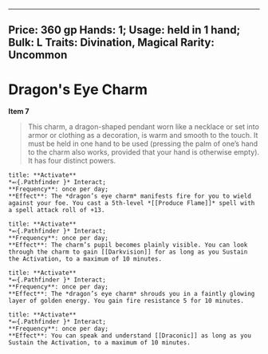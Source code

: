 
---
Price: 360 gp
Hands: 1;
Usage: held in 1 hand;
Bulk: L
Traits: Divination, Magical
Rarity: Uncommon
---

# Dragon's Eye Charm

**Item 7**

> This charm, a dragon-shaped pendant worn like a necklace or set into armor or clothing as a decoration, is warm and smooth to the touch. It must be held in one hand to be used (pressing the palm of one’s hand to the charm also works, provided that your hand is otherwise empty). It has four distinct powers.

```ad-embed-ability
title: **Activate**
*⬻{.Pathfinder }* Interact; 
**Frequency**: once per day;
**Effect**: The *dragon’s eye charm* manifests fire for you to wield against your foe. You cast a 5th-level *[[Produce Flame]]* spell with a spell attack roll of +13.

```

```ad-embed-ability
title: **Activate**
*⬻{.Pathfinder }* Interact; 
**Frequency**: once per day;
**Effect**: The charm’s pupil becomes plainly visible. You can look through the charm to gain [[Darkvision]] for as long as you Sustain the Activation, to a maximum of 10 minutes.

```

```ad-embed-ability
title: **Activate**
*⬻{.Pathfinder }* Interact; 
**Frequency**: once per day;
**Effect**: The *dragon’s eye charm* shrouds you in a faintly glowing layer of golden energy. You gain fire resistance 5 for 10 minutes.

```

```ad-embed-ability
title: **Activate**
*⬻{.Pathfinder }* Interact; 
**Frequency**: once per day;
**Effect**: You can speak and understand [[Draconic]] as long as you Sustain the Activation, to a maximum of 10 minutes.

```
